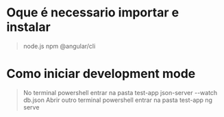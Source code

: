 # Oque é necessario importar e instalar

> node.js
> npm
> @angular/cli

# Como iniciar development mode

> No terminal powershell entrar na pasta test-app
> json-server --watch db.json
> Abrir outro terminal powershell entrar na pasta test-app
> ng serve
